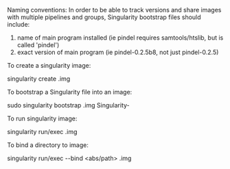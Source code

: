 Naming conventions:
In order to be able to track versions and share images with multiple pipelines and groups, Singularity bootstrap files should include:
 1. name of main program installed (ie pindel requires samtools/htslib, but is called 'pindel')
 2. exact version of main program (ie pindel-0.2.5b8, not just pindel-0.2.5)

To create a singularity image:

 singularity create <name-version>.img

To bootstrap a Singularity file into an image:

 sudo singularity bootstrap <name-version>.img Singularity-<name-version>

To run singularity image:

 singularity run/exec <name-version>.img

To bind a directory to image:

 singularity run/exec --bind <abs/path> <name-version>.img

